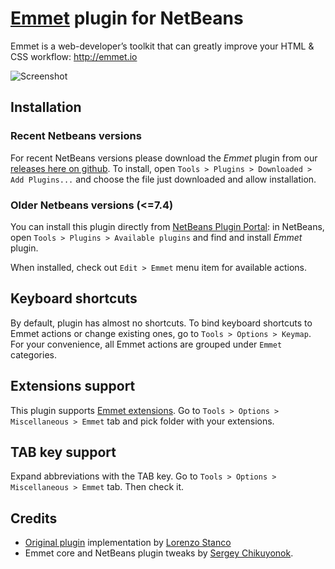 # [Emmet](http://emmet.io) plugin for NetBeans

Emmet is a web-developer’s toolkit that can greatly improve your HTML & CSS workflow: http://emmet.io

![Screenshot](https://github.com/lorenzos/ZenCodingNetBeansPlugin/raw/master/graphics/screenshot.png)

## Installation

### Recent Netbeans versions

For recent NetBeans versions please download the *Emmet* plugin from our [releases here on github](https://github.com/emmetio/netbeans/releases). 
To install, open `Tools > Plugins > Downloaded > Add Plugins...` and choose the file just downloaded and allow installation.

### Older Netbeans versions (<=7.4)

You can install this plugin directly from [NetBeans Plugin Portal](http://plugins.netbeans.org/plugin/48315/): in NetBeans, open `Tools > Plugins > Available plugins` and find and install *Emmet* plugin.

When installed, check out `Edit > Emmet` menu item for available actions.

## Keyboard shortcuts

By default, plugin has almost no shortcuts. To bind keyboard shortcuts to Emmet actions or change existing ones, go to `Tools > Options > Keymap`. For your convenience, all Emmet actions are grouped under `Emmet` categories.

## Extensions support

This plugin supports [Emmet extensions](http://docs.emmet.io/customization/). Go to `Tools > Options > Miscellaneous > Emmet` tab and pick folder with your extensions.

## TAB key support

Expand abbreviations with the TAB key. Go to `Tools > Options > Miscellaneous > Emmet` tab. Then check it.

## Credits

* [Original plugin](https://github.com/lorenzos/ZenCodingNetBeansPlugin) implementation by [Lorenzo Stanco](http://www.lorenzostanco.com)
* Emmet core and NetBeans plugin tweaks by [Sergey Chikuyonok](http://emmet.io/credits/).
